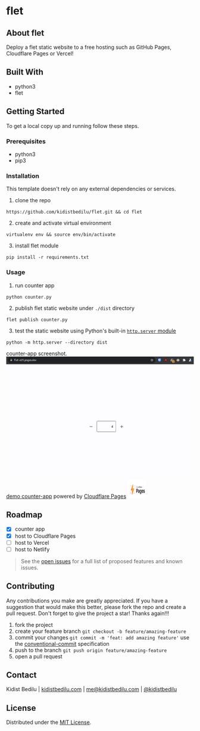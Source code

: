 # flet

## About flet

Deploy a flet static website to a free hosting such as GitHub Pages, Cloudflare Pages or Vercel!

## Built With

+ python3
+ flet

## Getting Started

To get a local copy up and running follow these steps.

### Prerequisites

+ python3
+ pip3

### Installation

This template doesn't rely on any external dependencies or services.
1. clone the repo
```shell
https://github.com/kidistbedilu/flet.git && cd flet
```
2. create and activate virtual environment
```shell
virtualenv env && source env/bin/activate
```
3. install flet module
```shell
pip install -r requirements.txt 
```

### Usage

1. run counter app
```shell
python counter.py
```
2. publish flet static website under `./dist` directory
```shell
flet publish counter.py
```
3. test the static website using Python's built-in [`http.server` module](https://docs.python.org/3/library/http.server.html)
```shell
python -m http.server --directory dist
```

counter-app screenshot.
![counter-screenshot](assets/counter-app.png)

[demo counter-app](https://flet-e01.pages.dev/) powered by [Cloudflare Pages](https://pages.cloudflare.com/) <img src="assets/cloudflare-pages.png" width="50" height="50"> 

## Roadmap

- [x] counter app
- [x] host to Cloudflare Pages
- [ ] host to Vercel
- [ ] host to Netlify

> See the [open issues](https://github.com/kidistbedilu/flet/issues) for a full list of proposed features and known issues.

## Contributing

Any contributions you make are greatly appreciated. If you have a suggestion that would make this better, please fork the repo and create a pull request. Don't forget to give the project a star! Thanks again!!!

1. fork the project
2. create your feature branch `git checkout -b feature/amazing-feature`
3. commit your changes `git commit -m 'feat: add amazing feature'` use the [conventional-commit](https://www.conventionalcommits.org/en/v1.0.0/) specification
4. push to the branch `git push origin feature/amazing-feature`
5. open a pull request

## Contact

Kidist Bedilu | [kidistbedilu.com](kidistbedilu.com) | [me@kidistbedilu.com](me@kidistbedilu.com) | [@kidistbedilu](@kidistbedilu)

## License

Distributed under the [MIT License](https://opensource.org/license/mit/).
